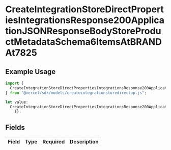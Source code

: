 # CreateIntegrationStoreDirectPropertiesIntegrationsResponse200ApplicationJSONResponseBodyStoreProductMetadataSchema6ItemsAtBRANDAt7825

## Example Usage

```typescript
import {
  CreateIntegrationStoreDirectPropertiesIntegrationsResponse200ApplicationJSONResponseBodyStoreProductMetadataSchema6ItemsAtBRANDAt7825,
} from "@vercel/sdk/models/createintegrationstoredirectop.js";

let value:
  CreateIntegrationStoreDirectPropertiesIntegrationsResponse200ApplicationJSONResponseBodyStoreProductMetadataSchema6ItemsAtBRANDAt7825 =
    {};
```

## Fields

| Field       | Type        | Required    | Description |
| ----------- | ----------- | ----------- | ----------- |